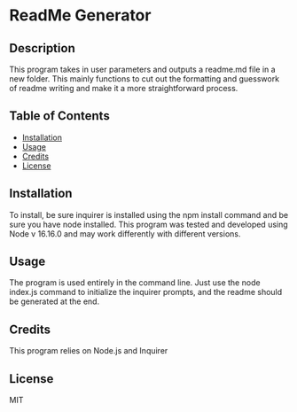 # ReadMe Generator
    
## Description
This program takes in user parameters and outputs a readme.md file in a new folder. This mainly functions to cut out the formatting and guesswork of readme writing and make it a more straightforward process.
    
## Table of Contents
- [Installation](#installation)
- [Usage](#usage)
- [Credits](#credits)
- [License](#license)

## Installation

To install, be sure inquirer is installed using the npm install command and be sure you have node installed. This program was tested and developed using Node v 16.16.0 and may work differently with different versions.

## Usage

The program is used entirely in the command line. Just use the node index.js command to initialize the inquirer prompts, and the readme should be generated at the end.

## Credits

This program relies on Node.js and Inquirer

## License

MIT
